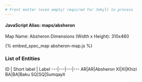 ```yaml
---
# Front matter (even empty) required for Jekyll to process
---
```


#### JavaScript Alias: maps/absheron

Map Name: Absheron
Dimensions (Width x Height): 310x460



{% embed_spec_map absheron-map.js %}

### List of Entities

ID | Short label | Label
---|---|---|---
AR|AR|Absheron
XI|XI|Khizi
BA|BA|Baku
SQ|SQ|Sumqayit